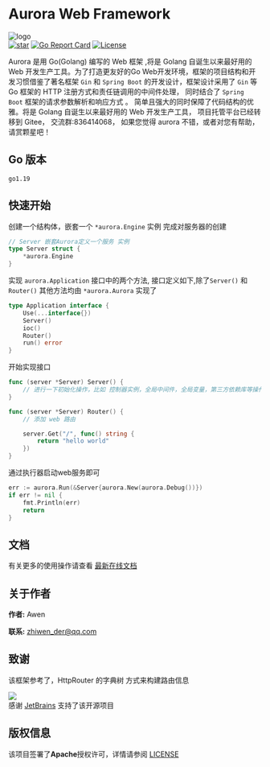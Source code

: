 # Aurora Web Framework
![logo](https://img-1252940994.cos.ap-nanjing.myqcloud.com/Aurora-logo.jpg=100x100)<br>
[![star](https://gitee.com/aurora-engine/aurora/badge/star.svg?theme=dark)](https://gitee.com/aurora-engine/aurora/stargazers)
[![Go Report Card](https://goreportcard.com/badge/gitee.com/aurora-engine/aurora)](https://goreportcard.com/report/gitee.com/aurora-engine/aurora)
[![License](https://img.shields.io/badge/license-apache--2.0-blue)](https://gitee.com/aurora-engine/aurora/blob/master/LICENSE)
<br>

Aurora 是用 Go(Golang) 编写的 Web 框架 ,将是 Golang 自诞生以来最好用的 Web 开发生产工具。为了打造更友好的Go Web开发环境，框架的项目结构和开发习惯借鉴了著名框架 `Gin` 和 `Spring Boot` 的开发设计，框架设计采用了 `Gin` 等 Go 框架的 HTTP 注册方式和责任链调用的中间件处理，
同时结合了 `Spring Boot` 框架的请求参数解析和响应方式 。 简单且强大的同时保障了代码结构的优雅。将是 Golang 自诞生以来最好用的 Web 开发生产工具，
项目托管平台已经转移到 Gitee， 交流群:836414068， 如果您觉得 aurora 不错，或者对您有帮助，请赏颗星吧！
## Go 版本
```
go1.19
```

## 快速开始

创建一个结构体，嵌套一个 `*aurora.Engine` 实例 完成对服务器的创建
```go
// Server 嵌套Aurora定义一个服务 实例
type Server struct {
    *aurora.Engine
}
```
实现 `aurora.Application` 接口中的两个方法, 接口定义如下,除了`Server()` 和 `Router()` 其他方法均由 `*aurora.Aurora` 实现了
```go
type Application interface {
	Use(...interface{})
	Server()
	ioc()
    Router()
	run() error
}
```
开始实现接口
```go
func (server *Server) Server() {
	// 进行一下初始化操作，比如 控制器实例，全局中间件，全局变量，第三方依赖库等操作
}

func (server *Server) Router() {
	// 添加 web 路由

	server.Get("/", func() string {
		return "hello world"
	})
}
```

通过执行器启动web服务即可
```go
err := aurora.Run(&Server{aurora.New(aurora.Debug())})
if err != nil {
	fmt.Println(err)
	return
}
```

## 文档
有关更多的使用操作请查看 [最新在线文档](https://go-aurora-engine.github.io/)

## 关于作者

**作者:** Awen

**联系:** zhiwen_der@qq.com

## 致谢

该框架参考了，HttpRouter 的字典树 方式来构建路由信息

![](https://camo.githubusercontent.com/5075c80d56620267702a3808e7a926ff51235b2ecd986441c092e3b6b821af83/68747470733a2f2f7265736f75726365732e6a6574627261696e732e636f6d2f73746f726167652f70726f64756374732f636f6d70616e792f6272616e642f6c6f676f732f6a625f6265616d2e737667)<br>
感谢 [JetBrains](https://www.jetbrains.com/) 支持了该开源项目

## 版权信息

该项目签署了**Apache**授权许可，详情请参阅 [LICENSE](https://gitee.com/aurora-engine/aurora/blob/new_dev/LICENSE)
